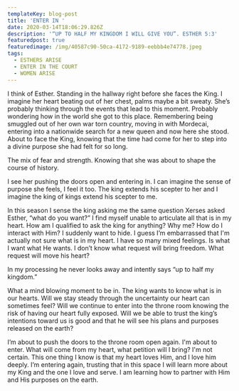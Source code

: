 ```yaml
---
templateKey: blog-post
title: 'ENTER IN '
date: 2020-03-14T18:06:29.826Z
description: '“UP TO HALF MY KINGDOM I WILL GIVE YOU”. ESTHER 5:3'
featuredpost: true
featuredimage: /img/40587c90-50ca-4172-9189-eebbb4e74778.jpeg
tags:
  - ESTHERS ARISE
  - ENTER IN THE COURT
  - WOMEN ARISE
---
```

I think of Esther. Standing in the hallway right before she faces the King. I imagine her heart beating out of her chest, palms maybe a bit sweaty. She’s probably thinking through the events that lead to this moment. Probably wondering how in the world she got to this place. Remembering being smuggled out of her own war torn country, moving in with Mordecai, entering into a nationwide search for a new queen and now here she stood. About to face the King,  knowing that the time had come for her to step into a divine purpose she had felt for so long. 

The mix of fear and strength. Knowing that she was about to shape the course of history. 

I see her pushing the doors open and entering in. I can imagine the sense of purpose she feels, I feel it too. The king extends his scepter to her and I imagine the king of kings extend his scepter to me. 



In this season I sense the king asking me the same question Xerses asked Esther,  “what do you want?” I find myself unable to articulate all that is in my heart. How am I qualified to ask the king for anything? Why me? How do I interact with Him? I suddenly want to hide. I guess I’m embarrassed that I'm actually not sure what is in my heart.  I have so many mixed feelings. Is what I want what He wants.  I don’t know what request will bring freedom. What request will move his heart? 

In my processing he never looks away and intently says “up to half my kingdom.” 

What a mind blowing moment to be in. The king wants to know what is in our hearts. Will we stay steady through the uncertainty our heart can sometimes feel? Will we continue to enter into the throne room knowing the risk of having our heart fully exposed. Will we be able to trust the king’s intentions toward us is good and that he will see his plans and purposes released on the earth? 



I’m about to push the doors to the throne room open again. I'm about to enter. What will come from my heart, what petition will I bring? I'm not certain.  This one thing I know is that my heart loves Him, and I love him deeply.   I’m entering again, trusting that in this space I will learn more about my King and the one I love  and serve.   I am learning how  to partner with Him and His purposes on the earth.
